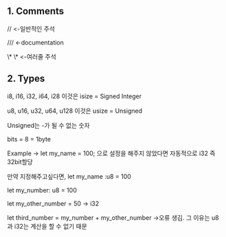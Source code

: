 <h2>1. Comments</h2>
   <p>// <-일반적인 주석</p>
   <p>/// <-documentation</p>
   <p>\* \* <-여러줄 주석</p>

<h2>2. Types</h2>
    <p>i8, i16, i32, i64, i28 이것은 isize =  Signed Integer</p>
    <p>u8, u16, u32, u64, u128 이것은 usize = Unsigned</p>
    <p>Unsigned는 -가 될 수 없는 숫자</p>
    <p>bits = 8 = 1byte</p>
    <p>Example -> let my_name = 100; 으로 설정을 해주지 않았다면 자동적으로 i32 즉 32bit할당</p>
    <p>만약 지정해주고싶다면, let my_name :u8 = 100</p>
    <p>let my_number: u8 = 100</p>
    <p>let my_other_number = 50 -> i32</p>
    <p>let third_number = my_number + my_other_number ->오류 생김. 그 이유는 u8과 i32는 계산을 할 수 없기 때문</p>
